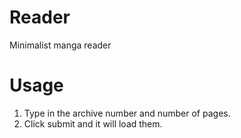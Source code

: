 # Reader
Minimalist manga reader

# Usage
1. Type in the archive number and number of pages.
2. Click submit and it will load them.
